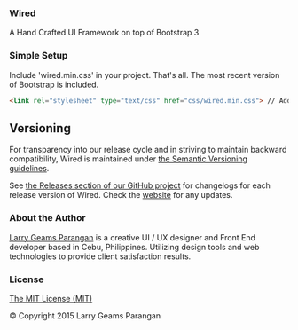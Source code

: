 ### Wired
A Hand Crafted UI Framework on top of Bootstrap 3

### Simple Setup
Include 'wired.min.css' in your project. That's all. The most recent version of Bootstrap is included.

```html
<link rel="stylesheet" type="text/css" href="css/wired.min.css"> // Add support for Wired UI Framework
```

## Versioning

For transparency into our release cycle and in striving to maintain backward compatibility, Wired is maintained under [the Semantic Versioning guidelines](http://semver.org/). 

See [the Releases section of our GitHub project](https://github.com/larrygeams/wired/releases) for changelogs for each release version of Wired. Check the [website](https://larrygeams.github.io/wired) for any updates.


### About the Author
[Larry Geams Parangan](http://larrygeams.github.io) is a creative UI / UX designer and Front End developer based in Cebu, Philippines. Utilizing design tools and web technologies to provide client satisfaction results.

### License
[The MIT License (MIT)](https://opensource.org/licenses/MIT)

&copy; Copyright 2015 Larry Geams Parangan
